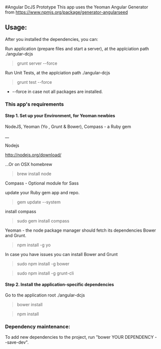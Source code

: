 #Angular DcJS Prototype
This app uses the Yeoman Angular Generator from https://www.npmjs.org/package/generator-angularseed

## Usage:
After you installed the dependencies, you can:

Run application (prepare files and start a server), 
at the applciation path ./angular-dcjs
>grunt server --force

Run Unit Tests,
at the applciation path ./angular-dcjs
>grunt test --force

* --force in case not all packages are installed.

### This app's requirements

#### Step 1. Set up your Environment, for Yeoman newbies

NodeJS, Yeoman (Yo , Grunt &  Bower), Compass - a Ruby gem

__

Nodejs

http://nodejs.org/download/

...Or on OSX homebrew
>brew install node

Compass - Optional module for Sass

update your Ruby gem app and repo.
>gem update --system

install compass
>sudo gem install compass

Yeoman - the node package manager should fetch its dependencies Bower and Grunt.
>npm install -g yo


In case you have issues you can install Bower and Grunt
>sudo npm install -g bower

>sudo npm install -g grunt-cli


#### Step 2. Install the application-specific dependencies

Go to the application root ./angular-dcjs
>bower install

>npm install

### Dependency maintenance:
To add new dependencies to the project, run "bower YOUR DEPENDENCY --save-dev".




